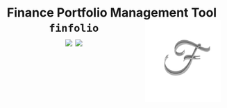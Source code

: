 <h1 align = "center">
  Finance Portfolio Management Tool <img src = "./static/images/favicon.png" height = "190" width = "175" align = "right" /><br>
  <code>finfolio</code><br>
  <a href = "https://dbdocs.io/dpramanik.official/finfolio"><img src="https://img.shields.io/badge/DBDocs-Documentation-darkgreen?style=plastic&logo=docker"/></a>
  <a href = "https://dbdiagram.io/d/finfolio-66f1c03ca0828f8aa6cc7e4d"><img src="https://img.shields.io/badge/DBDocs-Schema_Explore-darkgreen?style=plastic&logo=databricks"/></a>
</h1>

<div align = "justify">



</div>
